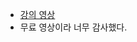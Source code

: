 - [강의 영상](https://www.inflearn.com/course/%ED%95%98%EB%A3%A8-10%EB%B6%84-%EC%94%A8%EC%81%A0%EC%81%A0/dashboard)
- 무료 영상이라 너무 감사했다.
